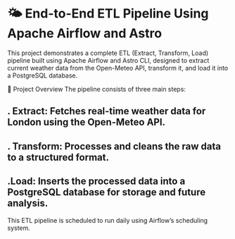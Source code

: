 # 🌤️ End-to-End ETL Pipeline Using Apache Airflow and Astro
This project demonstrates a complete ETL (Extract, Transform, Load) pipeline built using Apache Airflow and Astro CLI, designed to extract current weather data from the Open-Meteo API, transform it, and load it into a PostgreSQL database.

🚀 Project Overview
The pipeline consists of three main steps:
## . Extract: Fetches real-time weather data for London using the Open-Meteo API.
## . Transform: Processes and cleans the raw data to a structured format.
## .Load: Inserts the processed data into a PostgreSQL database for storage and future analysis.

This ETL pipeline is scheduled to run daily using Airflow’s scheduling system.
